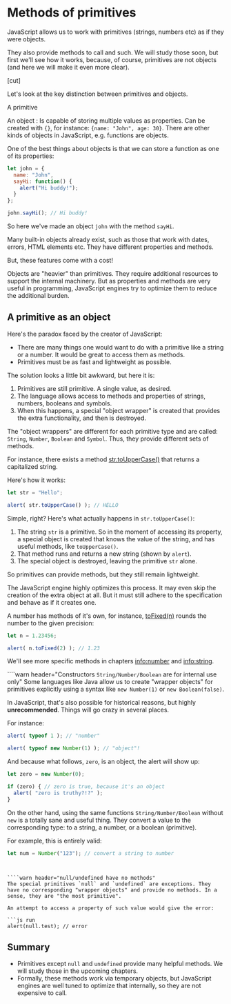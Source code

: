 # Methods of primitives

JavaScript allows us to work with primitives (strings, numbers etc) as if they were objects.

They also provide methods to call and such. We will study those soon, but first we'll see how it works, because, of course, primitives are not objects (and here we will make it even more clear).

[cut]

Let's look at the key distinction between primitives and objects.

A primitive

An object
: Is capable of storing multiple values as properties.
Can be created with `{}`, for instance: `{name: "John", age: 30}`. There are other kinds of objects in JavaScript, e.g. functions are objects.

One of the best things about objects is that we can store a function as one of its properties:

```js run
let john = {
  name: "John",
  sayHi: function() {
    alert("Hi buddy!");
  }
};

john.sayHi(); // Hi buddy!
```

So here we've made an object `john` with the method `sayHi`.

Many built-in objects already exist, such as those that work with dates, errors, HTML elements etc. They have different properties and methods.

But, these features come with a cost!

Objects are "heavier" than primitives. They require additional resources to support the internal machinery. But as properties and methods are very useful in programming, JavaScript engines try to optimize them to reduce the additional burden.

## A primitive as an object

Here's the paradox faced by the creator of JavaScript:

- There are many things one would want to do with a primitive like a string or a number. It would be great to access them as methods.
- Primitives must be as fast and lightweight as possible.

The solution looks a little bit awkward, but here it is:

1. Primitives are still primitive. A single value, as desired.
2. The language allows access to methods and properties of strings, numbers, booleans and symbols.
3. When this happens, a special "object wrapper" is created that provides the extra functionality, and then is destroyed.

The "object wrappers" are different for each primitive type and are called: `String`, `Number`, `Boolean` and `Symbol`. Thus, they provide different sets of methods.

For instance, there exists a method [str.toUpperCase()](https://developer.mozilla.org/en/docs/Web/JavaScript/Reference/Global_Objects/String/toUpperCase) that returns a capitalized string.

Here's how it works:

```js run
let str = "Hello";

alert( str.toUpperCase() ); // HELLO
```

Simple, right? Here's what actually happens in `str.toUpperCase()`:

1. The string `str` is a primitive. So in the moment of accessing its property, a special object is created that knows the value of the string, and has useful methods, like `toUpperCase()`.
2. That method runs and returns a new string (shown by `alert`).
3. The special object is destroyed, leaving the primitive `str` alone.

So primitives can provide methods, but they still remain lightweight.

The JavaScript engine highly optimizes this process. It may even skip the creation of the extra object at all. But it must still adhere to the specification and behave as if it creates one.

A number has methods of it's own, for instance, [toFixed(n)](https://developer.mozilla.org/en-US/docs/Web/JavaScript/Reference/Global_Objects/Number/toFixed) rounds the number to the given precision:

```js run
let n = 1.23456;

alert( n.toFixed(2) ); // 1.23
```

We'll see more specific methods in chapters <info:number> and <info:string>.


````warn header="Constructors `String/Number/Boolean` are for internal use only"
Some languages like Java allow us to create "wrapper objects" for primitives explicitly using a syntax like `new Number(1)` or `new Boolean(false)`.

In JavaScript, that's also possible for historical reasons, but highly **unrecommended**. Things will go crazy in several places.

For instance:

```js run
alert( typeof 1 ); // "number"

alert( typeof new Number(1) ); // "object"!
```

And because what follows, `zero`, is an object, the alert will show up:

```js run
let zero = new Number(0);

if (zero) { // zero is true, because it's an object
  alert( "zero is truthy?!?" );
}
```

On the other hand, using the same functions `String/Number/Boolean` without `new` is a totally sane and useful thing. They convert a value to the corresponding type: to a string, a number, or a boolean (primitive).

For example, this is entirely valid:
```js
let num = Number("123"); // convert a string to number
```
````


````warn header="null/undefined have no methods"
The special primitives `null` and `undefined` are exceptions. They have no corresponding "wrapper objects" and provide no methods. In a sense, they are "the most primitive".

An attempt to access a property of such value would give the error:

```js run
alert(null.test); // error
````

## Summary

- Primitives except `null` and `undefined` provide many helpful methods. We will study those in the upcoming chapters.
- Formally, these methods work via temporary objects, but JavaScript engines are well tuned to optimize that internally, so they are not expensive to call.
